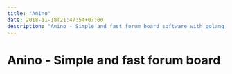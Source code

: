 ```yaml
---
title: "Anino"
date: 2018-11-18T21:47:54+07:00
description: "Anino - Simple and fast forum board software with golang, vuejs and postgresql."
---
```

# Anino - Simple and fast forum board
